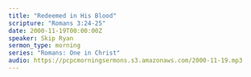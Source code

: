 ```yaml
---
title: "Redeemed in His Blood"
scripture: "Romans 3:24-25"
date: 2000-11-19T00:00:00Z
speaker: Skip Ryan
sermon_type: morning
series: "Romans: One in Christ"
audio: https://pcpcmorningsermons.s3.amazonaws.com/2000-11-19.mp3 
---
```



